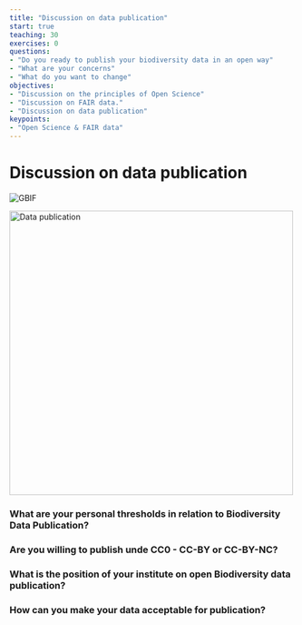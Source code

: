```yaml
---
title: "Discussion on data publication"
start: true
teaching: 30
exercises: 0
questions:
- "Do you ready to publish your biodiversity data in an open way"
- "What are your concerns"
- "What do you want to change"
objectives:
- "Discussion on the principles of Open Science"
- "Discussion on FAIR data."
- "Discussion on data publication"
keypoints:
- "Open Science & FAIR data"
---
```


# Discussion on data publication

![GBIF](https://global.discourse-cdn.com/gbif1/original/1X/db9e5e60e124ef5fef7cd0737b1a2a7e7d56b1c3.png)

<p class="d-flex justify-content-around align-items-center">
  <a href="https://www.gbif.org/">
    <img src="https://miro.medium.com/v2/resize:fit:720/format:webp/1*tBnRu-Q1NZxNKjU5Y5HgQQ.png" alt="Data publication" width="500" class="center">
  </a>

### What are your personal thresholds in relation to Biodiversity Data Publication?
### Are you willing to publish unde CC0 - CC-BY or CC-BY-NC?
### What is the position of your institute on open Biodiversity data publication?
### How can you make your data acceptable for publication?
